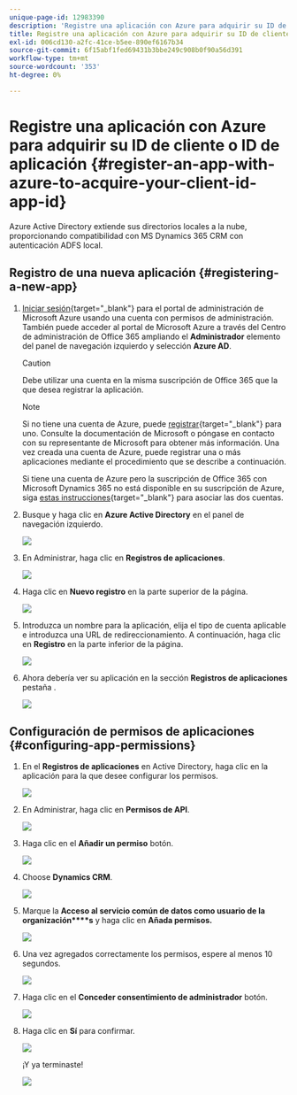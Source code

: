 ```yaml
---
unique-page-id: 12983390
description: 'Registre una aplicación con Azure para adquirir su ID de cliente/ID de aplicación: Marketo Docs: documentación del producto'
title: Registre una aplicación con Azure para adquirir su ID de cliente o ID de aplicación
exl-id: 006cd130-a2fc-41ce-b5ee-890ef6167b34
source-git-commit: 6f15abf1fed69431b3bbe249c908b0f90a56d391
workflow-type: tm+mt
source-wordcount: '353'
ht-degree: 0%

---
```


# Registre una aplicación con Azure para adquirir su ID de cliente o ID de aplicación {#register-an-app-with-azure-to-acquire-your-client-id-app-id}

Azure Active Directory extiende sus directorios locales a la nube, proporcionando compatibilidad con MS Dynamics 365 CRM con autenticación ADFS local.

## Registro de una nueva aplicación {#registering-a-new-app}

1. [Iniciar sesión](https://login.microsoftonline.com/){target=&quot;_blank&quot;} para el portal de administración de Microsoft Azure usando una cuenta con permisos de administración. También puede acceder al portal de Microsoft Azure a través del Centro de administración de Office 365 ampliando el **Administrador** elemento del panel de navegación izquierdo y selección **Azure AD**.

   >[!CAUTION]
   >
   >Debe utilizar una cuenta en la misma suscripción de Office 365 que la que desea registrar la aplicación.

   >[!NOTE]
   >
   >Si no tiene una cuenta de Azure, puede [registrar](https://azure.microsoft.com/en-us/free/){target=&quot;_blank&quot;} para uno. Consulte la documentación de Microsoft o póngase en contacto con su representante de Microsoft para obtener más información. Una vez creada una cuenta de Azure, puede registrar una o más aplicaciones mediante el procedimiento que se describe a continuación.
   >
   >
   >Si tiene una cuenta de Azure pero la suscripción de Office 365 con Microsoft Dynamics 365 no está disponible en su suscripción de Azure, siga [estas instrucciones](https://msdn.microsoft.com/office/office365/howto/setup-development-environment#bk_CreateAzureSubscription){target=&quot;_blank&quot;} para asociar las dos cuentas.

1. Busque y haga clic en **Azure Active Directory** en el panel de navegación izquierdo.

   ![](assets/two.png)

1. En Administrar, haga clic en **Registros de aplicaciones**.

   ![](assets/three.png)

1. Haga clic en **Nuevo registro** en la parte superior de la página.

   ![](assets/four.png)

1. Introduzca un nombre para la aplicación, elija el tipo de cuenta aplicable e introduzca una URL de redireccionamiento. A continuación, haga clic en **Registro** en la parte inferior de la página.

   ![](assets/five.png)

1. Ahora debería ver su aplicación en la sección **Registros de aplicaciones** pestaña .

   ![](assets/six.png)

## Configuración de permisos de aplicaciones {#configuring-app-permissions}

1. En el **Registros de aplicaciones** en Active Directory, haga clic en la aplicación para la que desee configurar los permisos.

   ![](assets/seven.png)

1. En Administrar, haga clic en **Permisos de API**.

   ![](assets/eight.png)

1. Haga clic en el **Añadir un permiso** botón.

   ![](assets/nine.png)

1. Choose **Dynamics CRM**.

   ![](assets/ten.png)

1. Marque la **Acceso al servicio común de datos como usuario de la organización****s** y haga clic en **Añada permisos.**

   ![](assets/eleven.png)

1. Una vez agregados correctamente los permisos, espere al menos 10 segundos.

   ![](assets/twelve.png)

1. Haga clic en el **Conceder consentimiento de administrador** botón.

   ![](assets/thirteen.png)

1. Haga clic en **Sí** para confirmar.

   ![](assets/fourteen.png)

   ¡Y ya terminaste!

   ![](assets/fifteen.png)
